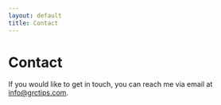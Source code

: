 ```yaml
---
layout: default
title: Contact
---
```


<h1>Contact</h1>

<p>If you would like to get in touch, you can reach me via email at <a href="mailto:info@grctips.com">info@grctips.com</a>.</p>
